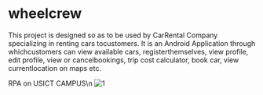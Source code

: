 # wheelcrew
This project is designed so as to be used by CarRental Company specializing in renting cars tocustomers. It is an Android Application through whichcustomers can view available cars, registerthemselves, view profile, edit profile, view or cancelbookings, trip cost calculator, book car, view currentlocation on maps etc.

RPA on USICT CAMPUS\n
![1](https://user-images.githubusercontent.com/48402560/129321139-f963e3df-4727-4d90-88ca-017c9b066700.png)

